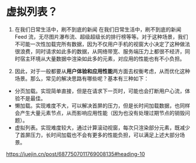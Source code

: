 # 虚拟列表？
1. 在我们日常生活中，刷不到底的新闻 在我们日常生活中，刷不到底的新闻 Feed 流，无尽图片瀑布流、超级超级长的排行榜等等。对于这种场景，我们不可能一次性加载完所有数据，因为不仅用户手机的视窗大小决定了这种做法很浪费，同时请求如此多的数据，从网络带宽、服务端压力上都很不经济，同时宿主环境从大量数据中渲染如此多的元素，对应用的性能也有不小负担。

2. 因此，对于一般都要从**用户体验和应用性能**两方面去权衡考虑，从而优化这种场景。那么，常见的解决思路有哪些呢？基本有三种如下：

-   分页加载。实现简单直接，但是在请求下一页时，可能也会打断用户心流，体验不是最佳。
-   懒加载。实现难度不大，可以解决首屏的压力，但是长时间加载数据，也同样会产生大量元素节点，从而影响应用性能（因为也没有处理过期节点的销毁问题）。
-   虚拟列表。实现难度较大，通过计算滚动视窗，每次只渲染部分元素，既减少了首屏压力，长时间加载也不会有更多的性能负担，可以满足上述大部分场景。

https://juejin.cn/post/6877507011769008135#heading-10


